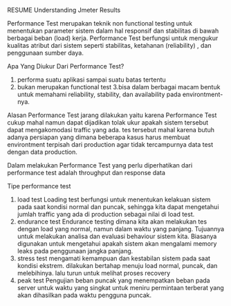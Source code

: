 RESUME
Understanding Jmeter Results

Performance Test merupakan teknik non functional testing untuk menentukan parameter sistem dalam hal responsif dan stabilitas di bawah berbagai beban (load) kerja. Performance Test berfungsi untuk mengukur kualitas atribut dari sistem seperti stabilitas, ketahanan 
(reliability) , dan penggunaan sumber daya.

Apa Yang Diukur Dari Performance Test?
1. performa suatu aplikasi sampai suatu batas tertentu
2. bukan merupakan functional test
3.bisa dalam berbagai macam bentuk untuk memahami reliability, stability, dan availability pada environtment-nya.

Alasan Performance Test jarang dilakukan yaitu karena Performance Test cukup mahal namun dapat dijadikan tolak ukur apakah sistem tersebut dapat mengakomodasi traffic yang ada. tes tersebut mahal karena butuh adanya persiapan yang dimana beberapa kasus harus membuat environtment terpisah dari production agar tidak tercampurnya data test dengan data production.

Dalam melakukan Performance Test yang perlu diperhatikan dari performance test adalah throughput dan response data

Tipe performance test
1. load test 
Loading test berfungsi untuk menentukan kelakuan sistem pada saat kondisi normal dan puncak, sehingga kita dapat mengetahui jumlah traffic yang ada di production sebagai nilai di load test.
2. endurance test
Endurance testing dimana kita akan melakukan tes dengan load yang normal, namun dalam waktu yang panjang. Tujuannya untuk melakukan analisa dan evaluasi behaviour sistem kita. Biasanya digunakan untuk mengetahui apakah sistem akan mengalami memory leaks pada penggunaan jangka panjang.
3. stress test mengamati kemampuan dan kestabilan sistem pada saat kondisi ekstrem. dilakukan bertahap menuju load normal, puncak, dan melebihinya. lalu turun untuk melihat proses recovery
4. peak test
Pengujian beban puncak yang menempatkan beban pada server untuk waktu yang singkat untuk meniru permintaan terberat yang akan dihasilkan pada waktu pengguna puncak.